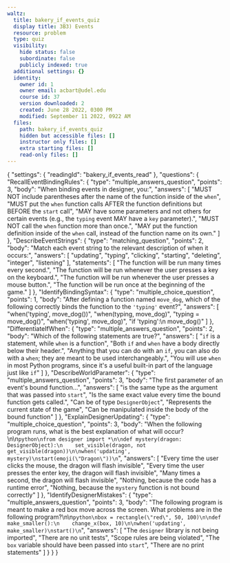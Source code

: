 ```yaml
---
waltz:
  title: bakery_if_events_quiz
  display title: 3B3) Events
  resource: problem
  type: quiz
  visibility:
    hide status: false
    subordinate: false
    publicly indexed: true
  additional settings: {}
  identity:
    owner id: 1
    owner email: acbart@udel.edu
    course id: 37
    version downloaded: 2
    created: June 28 2022, 0300 PM
    modified: September 11 2022, 0922 AM
  files:
    path: bakery_if_events_quiz
    hidden but accessible files: []
    instructor only files: []
    extra starting files: []
    read-only files: []
---
```

{
  "settings": {
    "readingId": "bakery_if_events_read"
  },
  "questions": {
    "RecallEventBindingRules": {
      "type": "multiple_answers_question",
      "points": 3,
      "body": "When binding events in designer, you:",
      "answers": [
        "MUST NOT include parentheses after the name of the function inside of the `when`",
        "MUST put the `when` function calls AFTER the function definitions but BEFORE the `start` call",
        "MAY have some parameters and not others for certain events (e.g., the `typing` event MAY have a `key` parameter).",
        "MUST NOT call the `when` function more than once.",
        "MAY put the function definition inside of the `when` call, instead of the function name on its own."
      ]
    },
    "DescribeEventStrings": {
      "type": "matching_question",
      "points": 2,
      "body": "Match each event string to the relevant description of when it occurs:",
      "answers": [
        "updating",
        "typing",
        "clicking",
        "starting",
        "deleting",
        "integer",
        "listening"
      ],
      "statements": [
        "The function will be run many times every second.",
        "The function will be run whenever the user presses a key on the keyboard.",
        "The function will be run whenever the user presses a mouse button.",
        "The function will be run once at the beginning of the game."
      ]
    },
    "IdentifyBindingSyntax": {
      "type": "multiple_choice_question",
      "points": 1,
      "body": "After defining a function named `move_dog`, which of the following correctly binds the function to the `'typing'` event?",
      "answers": [
        "when('typing', move_dog())",
        "when(typing, move_dog)",
        "typing = move_dog()",
        "when('typing', move_dog)",
        "if 'typing':\n  move_dog()"
      ]
    },
    "DifferentiateIfWhen": {
      "type": "multiple_answers_question",
      "points": 2,
      "body": "Which of the following statements are true?",
      "answers": [
        "`if` is a statement, while `when` is a function",
        "Both `if` and `when` have a body directly below their header.",
        "Anything that you can do with an `if`, you can also do with a `when`; they are meant to be used interchangeably.",
        "You will use `when` in most Python programs, since it's a useful built-in part of the language just like `if`"
      ]
    },
    "DescribeWorldParameter": {
      "type": "multiple_answers_question",
      "points": 3,
      "body": "The first parameter of an event's bound function...",
      "answers": [
        "is the same type as the argument that was passed into `start`",
        "Is the same exact value every time the bound function gets called.",
        "Can be of type `DesignerObject`",
        "Represents the current state of the game",
        "Can be manipulated inside the body of the bound function"
      ]
    },
    "ExplainDesignerUpdating": {
      "type": "multiple_choice_question",
      "points": 3,
      "body": "When the following program runs, what is the best explanation of what will occur?\n\n```python\nfrom designer import *\n\ndef mystery(dragon: DesignerObject):\n    set_visible(dragon, not get_visible(dragon))\n\nwhen('updating', mystery)\nstart(emoji(\"Dragon\"))\n```",
      "answers": [
        "Every time the user clicks the mouse, the dragon will flash invisible",
        "Every time the user presses the enter key, the dragon will flash invisible",
        "Many times a second, the dragon will flash invisible",
        "Nothing, because the code has a runtime error",
        "Nothing, because the `mystery` function is not bound correctly"
      ]
    },
    "IdentifyDesignerMistakes": {
      "type": "multiple_answers_question",
      "points": 3,
      "body": "The following program is meant to make a red box move across the screen. What problems are in the following program?\n\n```python\nbox = rectangle(\"red\", 50, 100)\n\ndef make_smaller():\n    change_x(box, 10)\n\nwhen('updating', make_smaller)\nstart()\n```",
      "answers": [
        "The `designer` library is not being imported",
        "There are no unit tests",
        "Scope rules are being violated",
        "The `box` variable should have been passed into `start`",
        "There are no print statements"
      ]
    }
  }
}